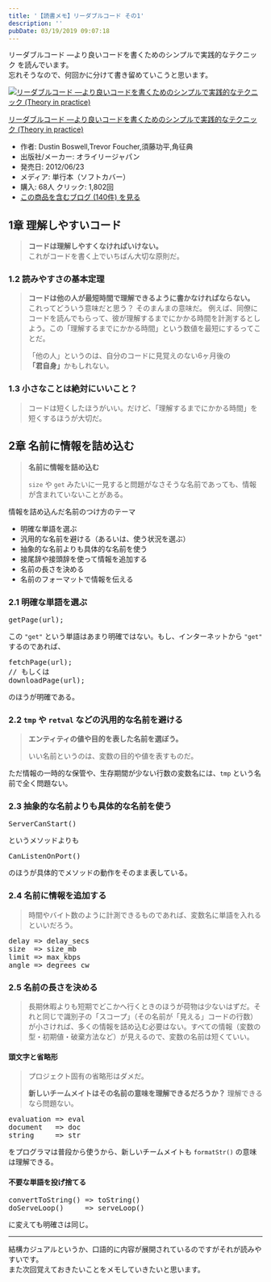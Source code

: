 ```yaml
---
title: '【読書メモ】リーダブルコード その1'
description: ''
pubDate: 03/19/2019 09:07:18
---
```


<p>リーダブルコード ―より良いコードを書くためのシンプルで実践的なテクニック を読んでいます。<br/>
忘れそうなので、何回かに分けて書き留めていこうと思います。</p>

<p><div class="hatena-asin-detail"><a href="http://www.amazon.co.jp/exec/obidos/ASIN/4873115655/hatena-blog-22/"><img src="https://cdn-ak.f.st-hatena.com/images/fotolife/j/jotaki/20190726/20190726111902.jpg" class="hatena-asin-detail-image" alt="リーダブルコード ―より良いコードを書くためのシンプルで実践的なテクニック (Theory in practice)" title="リーダブルコード ―より良いコードを書くためのシンプルで実践的なテクニック (Theory in practice)"></a><div class="hatena-asin-detail-info"><p class="hatena-asin-detail-title"><a href="http://www.amazon.co.jp/exec/obidos/ASIN/4873115655/hatena-blog-22/">リーダブルコード ―より良いコードを書くためのシンプルで実践的なテクニック (Theory in practice)</a></p><ul><li><span class="hatena-asin-detail-label">作者:</span> Dustin Boswell,Trevor Foucher,須藤功平,角征典</li><li><span class="hatena-asin-detail-label">出版社/メーカー:</span> オライリージャパン</li><li><span class="hatena-asin-detail-label">発売日:</span> 2012/06/23</li><li><span class="hatena-asin-detail-label">メディア:</span> 単行本（ソフトカバー）</li><li><span class="hatena-asin-detail-label">購入</span>: 68人 <span class="hatena-asin-detail-label">クリック</span>: 1,802回</li><li><a href="http://d.hatena.ne.jp/asin/4873115655/hatena-blog-22" target="_blank">この商品を含むブログ (140件) を見る</a></li></ul></div><div class="hatena-asin-detail-foot"></div></div></p>

<h2>1章 理解しやすいコード</h2>

<blockquote><p><strong>コードは理解しやすくなければいけない。</strong><br/>
これがコードを書く上でいちばん大切な原則だ。</p></blockquote>

<h3>1.2 読みやすさの基本定理</h3>

<blockquote><p><strong>コードは他の人が最短時間で理解できるように書かなければならない。</strong><br/>
これってどういう意味だと思う？ そのまんまの意味だ。 例えば、同僚にコードを読んでもらって、彼が理解するまでにかかる時間を計測するとしよう。この「理解するまでにかかる時間」という数値を最短にするってことだ。</p>

<p>「他の人」というのは、自分のコードに見覚えのない6ヶ月後の<strong>「君自身」</strong>かもしれない。</p></blockquote>

<h3>1.3 小さなことは絶対にいいこと？</h3>

<blockquote><p>コードは短くしたほうがいい。だけど、「理解するまでにかかる時間」を短くするほうが大切だ。</p></blockquote>

<h2>2章 名前に情報を詰め込む</h2>

<blockquote><p><strong>名前に情報を詰め込む</strong></p>

<p><code>size</code> や <code>get</code> みたいに一見すると問題がなさそうな名前であっても、情報が含まれていないことがある。</p></blockquote>

<p>情報を詰め込んだ名前のつけ方のテーマ</p>

<ul>
<li>明確な単語を選ぶ</li>
<li>汎用的な名前を避ける（あるいは、使う状況を選ぶ）</li>
<li>抽象的な名前よりも具体的な名前を使う</li>
<li>接尾辞や接頭辞を使って情報を追加する</li>
<li>名前の長さを決める</li>
<li>名前のフォーマットで情報を伝える</li>
</ul>

<h3>2.1 明確な単語を選ぶ</h3>

<pre class="code lang-javascript" data-lang="javascript" data-unlink>getPage(url);
</pre>

<p>この <code>"get"</code> という単語はあまり明確ではない。もし、インターネットから <code>"get"</code> するのであれば、</p>

<pre class="code lang-javascript" data-lang="javascript" data-unlink>fetchPage(url);
<span class="synComment">// もしくは</span>
downloadPage(url);
</pre>

<p>のほうが明確である。</p>

<h3>2.2 <code>tmp</code> や <code>retval</code> などの汎用的な名前を避ける</h3>

<blockquote><p><strong>エンティティの値や目的を表した名前を選ぼう。</strong></p>

<p>いい名前というのは、変数の目的や値を表すものだ。</p></blockquote>

<p>ただ情報の一時的な保管や、生存期間が少ない行数の変数名には、<code>tmp</code> という名前で全く問題ない。</p>

<h3>2.3 抽象的な名前よりも具体的な名前を使う</h3>

<pre class="code lang-javascript" data-lang="javascript" data-unlink>ServerCanStart()
</pre>

<p>というメソッドよりも</p>

<pre class="code lang-javascript" data-lang="javascript" data-unlink>CanListenOnPort()
</pre>

<p>のほうが具体的でメソッドの動作をそのまま表している。</p>

<h3>2.4 名前に情報を追加する</h3>

<blockquote><p>時間やバイト数のように計測できるものであれば、変数名に単語を入れるといいだろう。</p></blockquote>

<pre class="code lang-javascript" data-lang="javascript" data-unlink>delay =&gt; delay_secs
size  =&gt; size_mb
limit =&gt; max_kbps
angle =&gt; degrees_cw
</pre>

<h3>2.5 名前の長さを決める</h3>

<blockquote><p>長期休暇よりも短期でどこかへ行くときのほうが荷物は少ないはずだ。それと同じで識別子の「スコープ」（その名前が「見える」コードの行数）が小さければ、多くの情報を詰め込む必要はない。すべての情報（変数の型・初期値・破棄方法など）が見えるので、変数の名前は短くていい。</p></blockquote>

<h4>頭文字と省略形</h4>

<blockquote><p>プロジェクト固有の省略形はダメだ。</p>

<p><strong>新しいチームメイトはその名前の意味を理解できるだろうか？</strong> 理解できるなら問題ない。</p></blockquote>

<pre class="code lang-javascript" data-lang="javascript" data-unlink>evaluation =&gt; eval
<span class="synStatement">document</span>   =&gt; doc
string     =&gt; str
</pre>

<p>をプログラマは普段から使うから、新しいチームメイトも <code>formatStr()</code> の意味は理解できる。</p>

<h4>不要な単語を投げ捨てる</h4>

<pre class="code lang-javascript" data-lang="javascript" data-unlink>convertToString() =&gt; toString()
doServeLoop()     =&gt; serveLoop()
</pre>

<p>に変えても明確さは同じ。</p>

<hr />

<p>結構カジュアルというか、口語的に内容が展開されているのですがそれが読みやすいです。<br/>
また次回覚えておきたいことをメモしていきたいと思います。</p>

